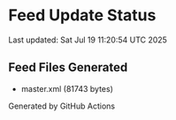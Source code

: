 # Feed Update Status
Last updated: Sat Jul 19 11:20:54 UTC 2025

## Feed Files Generated
- master.xml (81743 bytes)

Generated by GitHub Actions
